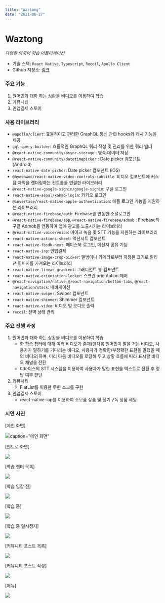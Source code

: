 ```yaml
---
title: "Waztong"
date: "2021-08-27"
---
```


# Waztong

_다양한 외국어 학습 어플리케이션_

- 기술 스택: `React Native`, `Typescript`, `Recoil`, `Apollo Client`
- Github 저장소: [링크](https://github.com/bvv8808/RN-waztong)

### 주요 기능

1. 원어민과 대화 하는 상황을 비디오를 이용하여 학습
2. 커뮤니티
3. 인앱결제 스토어

### 사용 라이브러리

- `@apollo/client`: 효율적이고 편리한 GraphQL 통신 관련 hooks와 캐시 기능을 제공
- `gql-query-builder`: 효율적인 GraphQL 쿼리 작성 및 관리를 위한 쿼리 빌더
- `@react-native-community/async-storage` : 영속 데이터 저장
- `@react-native-community/datetimepicker` : Date picker 컴포넌트 (Android)
- `react-native-date-picker`: Date picker 컴포넌트 (iOS)
- `@hyeonwoo/react-native-video-controls-subtitle`: 비디오 컴포넌트에 커스텀 자막을 렌더링하는 컨트롤을 연결한 라이브러리
- `@react-native-google-signin/google-signin`: 구글 로그인
- `react-native-seoul/kakao-login`: 카카오 로그인
- `@invertase/react-native-apple-authentication`: 애플 로그인 기능을 지원하는 라이브러리
- `@react-native-firebase/auth`: Firebase를 연동한 소셜로그인
- `@react-native-firebase/app`, `@react-native-firebase/admob` : Firebase와 구글 Admob을 연동하여 앱에 광고를 노출시키는 라이브러리
- `@react-native-voice/voice`: 마이크 녹음 및 STT 기능을 지원하는 라이브러리
- `react-native-actions-sheet`: 액션시트 컴포넌트
- `react-native-fbsdk-next`: 페이스북 로그인, 메신저 공유 기능
- `react-native-iap`: 인앱결제
- `react-native-image-crop-picker`: 앨범이나 카메라로부터 지정된 크기로 잘라낸 이미지를 가져오는 라이브러리
- `react-native-linear-gradient`: 그래디언트 뷰 컴포넌트
- `react-native-orientation-locker`: 스크린 orientation 제어
- `@react-navigation/native`, `@react-navigation/bottom-tabs`, `@react-navigation/stack`: 내비게이션
- `react-native-swiper`: Swiper 컴포넌트
- `react-native-shimmer`: Shimmer 컴포넌트
- `react-native-video`: 비디오 및 오디오 출력
- `recoil`: 전역 상태 관리

### 주요 진행 과정

1. 원어민과 대화 하는 상황을 비디오를 이용하여 학습
   - 한 학습 챕터에 대해 여러 비디오가 존재(맨처음 원어민이 말을 거는 비디오, 사용자가 말하기를 기다리는 비디오, 사용자가 정확한/부정확한 표현을 말했을 때의 비디오)하며, 미리 다음 비디오를 로딩해 두고 상황 흐름에 따라 표시할 비디오 채널을 전환
   - 디바이스의 STT 시스템을 이용하여 사용자가 말한 표현을 텍스트로 전환 후 정답 여부 판단
2. 커뮤니티
   - FlatList를 이용한 무한 스크롤 구현
3. 인앱결제 스토어
   - react-native-iap를 이용하여 소모품 상품 및 정기구독 상품 세팅

### 시연 사진

<figcaption> [메인 화면] </figcaption>

![caption="메인 화면"](/projectImgs/waztong/main.png "메인 화면")

<figcaption> [인트로 화면] </figcaption>

![](/projectImgs/waztong/intro.png)

<figcaption> [학습 챕터 목록] </figcaption>

![](/projectImgs/waztong/speak-list.png)

<figcaption> [학습 입장 전] </figcaption>

![](/projectImgs/waztong/speak-gateway.png)

<figcaption> [학습 중] </figcaption>

![](/projectImgs/waztong/speak.png)

<figcaption> [학습 중 일시정지] </figcaption>

![](/projectImgs/waztong/speak-paused.png)

<figcaption> [커뮤니티 포스트 목록] </figcaption>

![](/projectImgs/waztong/community.png)

<figcaption> [커뮤니티 포스트 작성] </figcaption>

![](/projectImgs/waztong/community-write.png)

<figcaption> [메뉴] </figcaption>

![](/projectImgs/waztong/menu.png)
